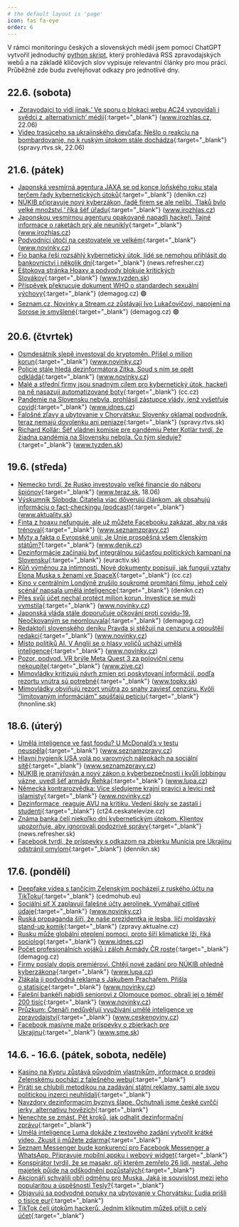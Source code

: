 ```yaml
---
# the default layout is 'page'
icon: fas fa-eye
order: 6
---
```


V rámci monitoringu českých a slovenských médií jsem pomocí ChatGPT vytvořil jednoduchý [python skript](https://github.com/jvetvicka/scripts/blob/449af380bd3e56b4e2ad9336031cfeefa58f8898/mediacheck.py), který prohledává RSS zpravodajských webů a na základě klíčových slov vypisuje relevantní články pro mou práci. Průběžně zde budu zveřejňovat odkazy pro jednotlivé dny.

## 22.6. (sobota)
- [‚Zpravodajci to vidí jinak.‘ Ve sporu o blokaci webu AC24 vypovídali i svědci z ‚alternativních‘ médií](https://www.irozhlas.cz/zpravy-domov/zpravodajci-vidi-jinak-ve-sporu-o-blokaci-webu-ac24-vypovidali-i-svedci-z_2406220500_pik){:target="_blank"} (www.irozhlas.cz, 22.06)
- [Video trasúceho sa ukrajinského dievčaťa: Nešlo o reakciu na bombardovanie, no k ruským útokom stále dochádza](https://spravy.rtvs.sk/2024/06/trasuce-sa-dieta-na-ukrajine-neslo-o-reakciu-na-bombardovanie/){:target="_blank"} (spravy.rtvs.sk, 22.06)

## 21.6. (pátek)
- [Japonská vesmírná agentura JAXA se od konce loňského roku stala terčem řady kybernetických útoků](https://denikn.cz/minuta/1458491/){:target="_blank"} (denikn.cz)
- [NÚKIB připravuje nový kyberzákon, řadě firem se ale nelíbí. ‚Tlaků bylo velké množství,‘ říká šéf úřadu](https://www.irozhlas.cz/zpravy-domov/nukib-pripravuje-novy-kyberzakon-rade-firem-se-ale-nelibi-tlaku-bylo-velke_2406210009_job){:target="_blank"} (www.irozhlas.cz)
- [Japonskou vesmírnou agenturu opakovaně napadli hackeři. Tajné informace o raketách prý ale neunikly](https://www.irozhlas.cz/zpravy-svet/japonskou-vesmirnou-agenturu-opakovane-napadli-hackeri-tajne-informace-o_2406211723_jar){:target="_blank"} (www.irozhlas.cz)
- [Podvodníci útočí na cestovatele ve velkém](https://www.novinky.cz/clanek/internet-a-pc-bezpecnost-podvodnici-utoci-na-cestovatele-ve-velkem-40477381){:target="_blank"} (www.novinky.cz)
- [Fio banka řeší rozsáhlý kybernetický útok, lidé se nemohou přihlásit do bankovnictví i několik dní](https://news.refresher.cz/162269-Fio-banka-resi-rozsahly-kyberneticky-utok-lide-se-nemohou-prihlasit-do-bankovnictvi-i-nekolik-dni){:target="_blank"} (news.refresher.cz)
- [Eštokova stránka Hoaxy a podvody blokuje kritických Slovákov](https://www.tyzden.sk/meme/111290/estokova-stranka-hoaxy-a-podvody-blokuje-kritickych-slovakov/){:target="_blank"} (www.tyzden.sk)
- [Příspěvek překrucuje dokument WHO o standardech sexuální výchovy](https://demagog.cz/diskuze/prispevek-prekrucuje-dokument-who-o-standardech-sexualni-vychovy){:target="_blank"} (demagog.cz) 🟢
- [Seznam.cz, Novinky a Stream.cz zůstávají Ivo Lukačovičovi, napojení na Sorose je smyšlené](https://demagog.cz/diskuze/seznam-cz-novinky-a-stream-cz-zustavaji-ivo-lukacovicovi-napojeni-na-sorose-je-smyslene){:target="_blank"} (demagog.cz) 🟢

## 20.6. (čtvrtek)
- [Osmdesátník slepě investoval do kryptoměn. Přišel o milion korun](https://www.novinky.cz/clanek/internet-a-pc-bezpecnost-osmdesatnik-slepe-investoval-do-kryptomen-prisel-o-milion-korun-40477142){:target="_blank"} (www.novinky.cz)
- [Policie stále hledá dezinformátora Zítka. Soud s ním se opět odkládá](https://www.novinky.cz/clanek/krimi-policie-stale-hleda-dezinformatora-zitka-soud-s-nim-se-opet-odklada-40477133){:target="_blank"} (www.novinky.cz)
- [Malé a střední firmy jsou snadným cílem pro kybernetický útok, hackeři na ně nasazují automatizované boty](https://cc.cz/male-a-stredni-firmy-jsou-snadnym-cilem-pro-kyberneticky-utok-hackeri-na-ne-nasazuji-automatizovane-boty/){:target="_blank"} (cc.cz)
- [Pandemie na Slovensku nebyla, prohlásil zástupce vlády, jenž vyšetřuje covid](https://www.idnes.cz/zpravy/zahranicni/slovensko-peter-kotlar-pandemie-na-slovensku-nebyla-sns-covid.A240619_200650_zahranicni_kha#utm_source=rss&utm_medium=feed&utm_campaign=zpravodaj&utm_content=main){:target="_blank"} (www.idnes.cz)
- [Falošné zľavy a ubytovanie v Chorvátsku: Slovenky oklamal podvodník, teraz nemajú dovolenku ani peniaze](https://spravy.rtvs.sk/2024/06/falosne-zlavy-a-ubytovanie-v-chorvatsku-slovenky-oklamal-podvodnik-teraz-nemaju-dovolenku-ani-peniaze/){:target="_blank"} (spravy.rtvs.sk)
- [Richard Kollár: Šéf vládnej komisie pre pandémiu Peter Kotlár tvrdí, že žiadna pandémia na Slovensku nebola. Čo tým sleduje?](https://www.tyzden.sk/politika/111261/richard-kollar-sef-vladnej-komisie-pre-pandemiu-peter-kotlar-tvrdi-ze-ziadna-pandemia-na-slovensku-nebola-co-tym-sleduje/){:target="_blank"} (www.tyzden.sk)

## 19.6. (středa)
- [Nemecko tvrdí, že Rusko investovalo veľké financie do náboru špiónov](https://www.teraz.sk/zahranicie/nemecko-rusko-si-po-vyhosteni-diplomat/802905-clanok.html){:target="_blank"} (www.teraz.sk, 18.06)
- [Výskumník Sloboda: Čitatelia viac dôverujú článkom, ak obsahujú informáciu o fact-checkingu (podcast)](https://www.aktuality.sk/clanok/66qHcTV/vyskumnik-sloboda-citatelia-viac-doveruju-clankom-ak-obsahuju-informaciu-o-fact-checkingu-podcast/){:target="_blank"} (www.aktuality.sk)
- [Finta z hoaxu nefunguje, ale už můžete Facebooku zakázat, aby na vás trénoval](https://www.seznamzpravy.cz/clanek/tech-ai-umela-inteligence-finta-z-hoaxu-nefunguje-ale-uz-muzete-facebooku-zakazat-aby-na-vas-trenoval-254147){:target="_blank"} (www.seznamzpravy.cz)
- [Mýty a fakta o Evropské unii: Je Unie prospěšná všem členským státům?](https://www.denik.cz/cesko-a-eu/pravda-a-lzi-o-evropske-unii-citaty-myty-a-fakta.html?utm_source=rss&utm_medium=feed&utm_campaign=www.denik.cz&utm_content=zpravy){:target="_blank"} (www.denik.cz)
- [Dezinformácie začínajú byť integrálnou súčasťou politických kampaní na Slovensku](https://euractiv.sk/section/digitalizacia/podcast/dezinformacie-hoaxy-volby-kampan-smer-sns-rusko/){:target="_blank"} (euractiv.sk)
- [Kůň výměnou za intimnosti. Nové dokumenty popisují, jak fungují vztahy Elona Muska s ženami ve SpaceX](https://cc.cz/kun-vymenou-za-intimnosti-nove-dokumenty-popisuji-jak-funguji-vztahy-elona-muska-s-zenami-ve-spacex/){:target="_blank"} (cc.cz)
- [Kino v centrálním Londýně zrušilo soukromé promítání filmu, jehož celý scénář napsala umělá inteligence](https://denikn.cz/minuta/1455884/){:target="_blank"} (denikn.cz)
- [Přes svůj účet nechal protéct milion korun. Investice se muži vymstila](https://www.novinky.cz/clanek/internet-a-pc-bezpecnost-pres-svuj-ucet-nechal-protect-milion-korun-investice-se-muzi-vymstila-40476972){:target="_blank"} (www.novinky.cz)
- [Japonská vláda stále doporučuje očkování proti covidu-19. Neočkovaným se neomlouvala](https://demagog.cz/diskuze/japonska-vlada-stale-doporucuje-ockovani-proti-covidu-19-neockovanym-se-neomlouvala){:target="_blank"} (demagog.cz)
- [Redaktoři slovenského deníku Pravda si stěžují na cenzuru a opouštějí redakci](https://www.novinky.cz/clanek/zahranicni-evropa-redaktori-slovenskeho-deniku-pravda-si-stezuji-na-cenzuru-a-opousti-redakci-40477034){:target="_blank"} (www.novinky.cz)
- [Místo politiků AI. V Anglii se o hlasy voličů uchází umělá inteligence](https://www.novinky.cz/clanek/internet-a-pc-ai-misto-politiku-ai-v-anglii-se-o-hlasy-volicu-uchazi-umela-inteligence-40477037){:target="_blank"} (www.novinky.cz)
- [Pozor, podvod. VR brýle Meta Quest 3 za poloviční cenu nekoupíte](https://www.zive.cz/clanky/nejlevnejsi-vr-bryle-meta-quest-3/sc-3-a-228729/default.aspx){:target="_blank"} (www.zive.cz)
- [Mimovládky kritizujú návrh zmien pri poskytovaní informácií, podľa rezortu vnútra sú potrebné](https://www.topky.sk/cl/10/2787539/Mimovladky-kritizuju-navrh-zmien-pri-poskytovani-informacii--podla-rezortu-vnutra-su-potrebne){:target="_blank"} (www.topky.sk)
- [Mimovládky obviňujú rezort vnútra zo snahy zaviesť cenzúru. Kvôli "limitovaným informáciám" spúšťajú petíciu](https://hnonline.sk/slovensko/96155317-mimovladky-obvinuju-rezort-vnutra-zo-snahy-zaviest-cenzuru-kvoli-limitovanym-informaciam-spustaju-peticiu){:target="_blank"} (hnonline.sk)

## 18.6. (úterý)
- [Umělá inteligence ve fast foodu? U McDonald’s v testu neuspěla](https://www.seznamzpravy.cz/clanek/zahranicni-umela-inteligence-ve-fast-foodu-u-mcdonalds-v-testu-neuspela-254181){:target="_blank"} (www.seznamzpravy.cz)
- [Hlavní hygienik USA volá po varovných nálepkách na sociální sítě](https://www.seznamzpravy.cz/clanek/zahranicni-socialni-site-skodi-americka-vlada-pozaduje-nalepky-jako-na-cigaretach-254115){:target="_blank"} (www.seznamzpravy.cz)
- [NÚKIB je pranýřován a nový zákon o kyberbezpečnosti i kvůli lobbingu vázne, uvedl šéf armády Řehka](https://www.lupa.cz/aktuality/nukib-je-pranyrovan-a-novy-zakon-o-kyberbezpecnosti-i-kvuli-lobbingu-vazne-uvedl-sef-armady-rehka/?utm_source=rss&utm_medium=text&utm_campaign=rss){:target="_blank"} (www.lupa.cz)
- [Německá kontrarozvědka: Více sledujeme krajní pravici a levici než islamisty](https://www.novinky.cz/clanek/zahranicni-evropa-nemecka-kontrarozvedka-vice-sledujeme-krajni-pravici-a-levici-nez-islamisty-40476845){:target="_blank"} (www.novinky.cz)
- [Dezinformace, reaguje AVU na kritiku. Vedení školy se zastali i studenti](https://ct24.ceskatelevize.cz/clanek/kultura/nahota-versus-stari-muzi-pokracuji-dohady-o-soucasne-akademii-vytvarneho-umeni-350373){:target="_blank"} (ct24.ceskatelevize.cz)
- [Známa banka čelí niekoľko dní kybernetickým útokom. Klientov upozorňuje, aby ignorovali podozrivé správy](https://news.refresher.sk/162063-Znama-banka-celi-niekolko-dni-kybernetickym-utokom-Klientov-upozornuje-aby-ignorovali-podozrive-spravy){:target="_blank"} (news.refresher.sk)
- [Facebook tvrdí, že príspevky s odkazom na zbierku Munícia pre Ukrajinu odstránil omylom](https://dennikn.sk/minuta/4053787/){:target="_blank"} (dennikn.sk)

## 17.6. (pondělí)
- [Deepfake videa s tančícím Zelenským pocházejí z ruského účtu na TikToku](https://cedmohub.eu/cs/deepfake-videa-s-tancm-zelenskm-pochzej-z-ruskho-tu-na-tiktoku){:target="_blank"} (cedmohub.eu)
- [Sociální síť X zaplavují falešné účty aerolinek. Vymáhají citlivé údaje](https://www.novinky.cz/clanek/internet-ai-falesne-ucty-aerolinek-vymahaji-citlive-udaje-40476733){:target="_blank"} (www.novinky.cz)
- [Ruská propaganda šíří, že naše prezidentka je lesba, líčí moldavský stand-up komik](https://zpravy.aktualne.cz/zahranici/moldavsko-komik-rozhovor/r~d18219d0231711ef801c0cc47ab5f122/?utm_source=mediafed&utm_medium=rss&utm_campaign=mediafed){:target="_blank"} (zpravy.aktualne.cz)
- [Rusku může globální oteplení pomoci, proto šíří klimatické lži, říká sociolog](https://www.idnes.cz/zpravy/domaci/klimaticke-dezinformace-vojtech-pecka-sociolog-rusko-fosilni-prumysl.A240606_111958_domaci_tty#utm_source=rss&utm_medium=feed&utm_campaign=zpravodaj&utm_content=main){:target="_blank"} (www.idnes.cz)
- [Počet profesionálních vojáků i záloh Armády ČR roste](https://demagog.cz/diskuze/pocet-profesionalnich-vojaku-i-zaloh-armady-cr-roste){:target="_blank"} (demagog.cz)
- [Firmy poslaly dopis premiérovi. Chtějí nové zadání pro NÚKIB ohledně kyberzákona](https://www.lupa.cz/aktuality/firmy-poslaly-nastvany-dopis-premierovi-chteji-nove-zadani-pro-nukib-ohledne-kyberzakona/?utm_source=rss&utm_medium=text&utm_campaign=rss){:target="_blank"} (www.lupa.cz)
- [Zlákala ji podvodná reklama s Jakubem Prachařem. Přišla o statisíce](https://www.novinky.cz/clanek/krimi-zlakala-ji-podvodna-reklama-s-jakubem-pracharem-prisla-o-statisice-40476650){:target="_blank"} (www.novinky.cz)
- [Falešní bankéři nabídli seniorovi z Olomouce pomoc, obrali jej o téměř 200 tisíc](https://www.novinky.cz/clanek/internet-a-pc-bezpecnost-falesni-bankeri-nabidli-seniorovi-z-olomouce-pomoc-obrali-jej-o-temer-200-tisic-40476637){:target="_blank"} (www.novinky.cz)
- [Průzkum: Čtenáři nedůvěřují využívání umělé inteligence ve zpravodajství](https://www.ceskenoviny.cz/zpravy/pruzkum-ctenari-neduveruji-vyuzivani-umele-inteligence-ve-zpravodajstvi/2532855?utm_source=rss&utm_medium=feed){:target="_blank"} (www.ceskenoviny.cz)
- [Facebook masívne maže príspevky o zbierkach pre Ukrajinu](https://www.sme.sk/c/23345069/facebook-odstranuje-informacie-o-zbierkach-pre-ukrajinu.html){:target="_blank"} (www.sme.sk)


## 14.6. - 16.6. (pátek, sobota, neděle)
- [Kasino na Kypru zůstává původním vlastníkům, informace o prodeji Zelenskému pochází z falešného webu](https://demagog.cz/diskuze/kasino-na-kypru-zustava-puvodnim-vlastnikum-informace-o-prodeji-zelenskemu-pochazi-z-falesneho-webu){:target="_blank"}
- [Piráti se chlubili metodikou na zadávání státní reklamy, sami ale svou politickou inzerci neuhlídali](https://www.irozhlas.cz/zpravy-domov/pirati-se-chlubili-metodikou-na-zadavani-statni-reklamy-sami-ale-svou-politickou_2406150500_pik){:target="_blank"}
- [Navzdory dezinformacím byznys šlape. Ochutnali jsme české cvrččí jerky, alternativu hovězích](https://cc.cz/navzdory-dezinformacim-byznys-slape-ochutnali-jsme-ceske-cvrcci-jerky-alternativu-hovezich/){:target="_blank"}
- [Nenechte se zmást. Pět kroků, jak odhalit dezinformační zprávu](https://www.zive.cz/clanky/nenechte-se-zmast-pet-kroku-jak-odhalit-dezinformacni-zpravu/sc-3-a-227657/default.aspx){:target="_blank"}
- [Umělá inteligence Luma dokáže z textového zadání vytvořit krátké video. Zkusit ji můžete zdarma](https://www.zive.cz/clanky/umela-inteligence-luma-dokaze-z-textoveho-zadani-vytvorit-kratke-video-zkusit-ji-muzete-zdarma/sc-3-a-228659/default.aspx){:target="_blank"}
- [Seznam Messenger bude konkurencí pro Facebook Messenger a WhatsApp. Připravuje mobilní appku i webový widget](https://mobilmania.zive.cz/clanky/seznam-messenger-bude-konkurenci-pro-facebook-messenger-a-whatsapp-pripravuje-mobilni-appku-i-webovy-widget/sc-3-a-1360299/default.aspx){:target="_blank"}
- [Konspirátor tvrdil, že se masakr, při kterém zemřelo 26 lidí, nestal. Jeho majetek půjde na odškodnění pozůstalých](https://zahranicni.hn.cz/c1-67334030-konspirator-tvrdil-ze-se-masakr-pri-kterem-zemrelo-26-lidi-nestal-jeho-majetek-pujde-na-odskodneni-pozustalych){:target="_blank"}
- [Akcionáři schválili obří odměnu pro Muska. Jaká je souvislost mezi jeho popularitou a úspěšností Tesly?](https://archiv.hn.cz/c1-67333110-proc-se-pohled-lidi-na-superhvezdu-muska-tolik-promenil-a-proc-byla-tak-zaslepujici){:target="_blank"}
- [Objavujú sa podvodné ponuky na ubytovanie v Chorvátsku: Ľudia prišli o tisíce eur](https://spravy.rtvs.sk/2024/06/objavuju-sa-podvodne-ponuky-na-ubytovanie-v-chorvatsku-ludia-prisli-o-tisice-eur/){:target="_blank"}
- [TikTok čelí útokům hackerů. Jedním kliknutím můžeš přijít o celý účet](https://news.refresher.cz/161929-TikTok-celi-utokum-hackeru-Jednim-kliknutim-muzes-prijit-o-cely-ucet){:target="_blank"}
